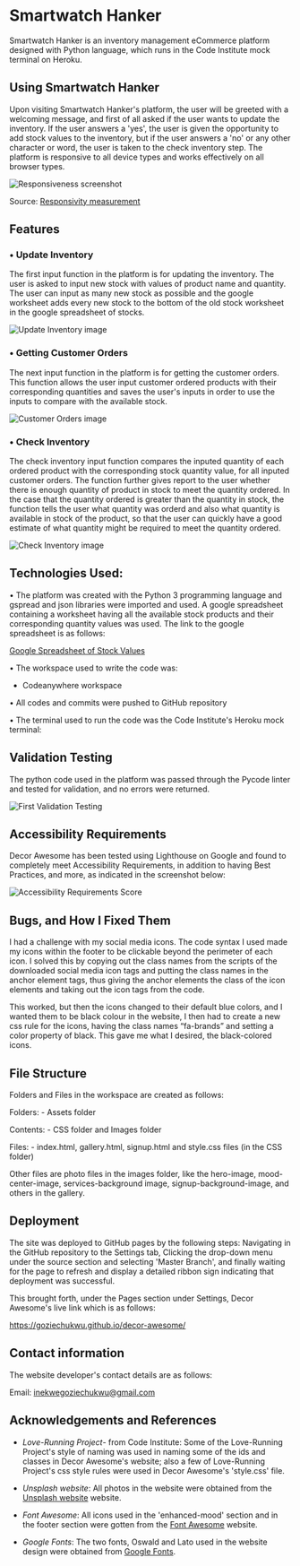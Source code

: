 # Smartwatch Hanker

Smartwatch Hanker is an inventory management eCommerce platform designed with Python language, which runs in the Code Institute mock terminal on Heroku.

## Using Smartwatch Hanker

Upon visiting Smartwatch Hanker's platform, the user will be greeted with a welcoming message, and first of all asked if the user wants to update the inventory. If the user answers a 'yes', the user is given the opportunity to add stock values to the inventory, but if the user answers a 'no' or any other character or word, the user is taken to the check inventory step. The platform is responsive to all device types and works effectively on all browser types.

<img src="./assets/images/responsiveness.png" alt="Responsiveness screenshot">
 
Source: [Responsivity measurement](https://ui.dev/amiresponsive?url=https://smartwatch-hanker-d850ba2552c2.herokuapp.com/)

## Features


### • Update Inventory

The first input function in the platform is for updating the inventory. The user is asked to input new stock with values of product name and quantity. The user can input as many new stock as possible and the google worksheet adds every new stock to the bottom of the old stock worksheet in the google spreadsheet of stocks.

<img src="./assets/images/update-inventory.PNG" alt="Update Inventory image">


### • Getting Customer Orders

The next input function in the platform is for getting the customer orders. This function allows the user input customer ordered products with their corresponding quantities and saves the user's inputs in order to use the inputs to compare with the available stock.

<img src="./assets/images/customer-orders.png" alt="Customer Orders image">


### • Check Inventory

The check inventory input function compares the inputed quantity of each ordered product with the corresponding stock quantity value, for all inputed customer orders. The function further gives report to the user whether there is enough quantity of product in stock to meet the quantity ordered. In the case that the quantity ordered is greater than the quantity in stock, the function tells the user what quantity was orderd and also what quantity is available in stock of the product, so that the user can quickly have a good estimate of what quantity might be required to meet the quantity ordered.

<img src="./assets/images/check-inventory.png" alt="Check Inventory image">


## Technologies Used:

• The platform was created with the Python 3 programming language and gspread and json libraries were imported and used. A google spreadsheet containing a worksheet having all the available stock products and their corresponding quantity values was used. The link to the google spreadsheet is as follows:

[Google Spreadsheet of Stock Values](https://docs.google.com/spreadsheets/d/1g8xChW8Bc8L3gRskRAvlpJbzW4Tld_9Tezh3JE8Ubd8/edit?usp=sharing)

• The workspace used to write the code was:

- Codeanywhere workspace

• All codes and commits were pushed to GitHub repository

• The terminal used to run the code was the Code Institute's Heroku mock terminal:

## Validation Testing

The python code used in the platform was passed through the Pycode linter and tested for validation, and no errors were returned.

<img src="./assets/images/validation-testing-screenshot-1.png" alt="First Validation Testing">


## Accessibility Requirements

Decor Awesome has been tested using Lighthouse on Google and found to completely meet Accessibility Requirements, in addition to having Best Practices, and more, as indicated in the screenshot below:

<img src="./assets/images/accessibility-requirements-score-screenshot.png" alt="Accessibility Requirements Score">

## Bugs, and How I Fixed Them

I had a challenge with my social media icons. The code syntax I used made my icons within the footer to be clickable beyond the perimeter of each icon. I solved this by copying out the class names from the scripts of the downloaded social media icon tags and putting the class names in the anchor element tags, thus giving the anchor elements the class of the icon elements and taking out the icon tags from the code.

This worked, but then the icons changed to their default blue colors, and I wanted them to be black colour in the website, I then had to create a new css rule for the icons, having the class names “fa-brands” and setting a color property of black. This gave me what I desired, the black-colored icons.

## File Structure

Folders and Files in the workspace are created as follows:

Folders: - Assets folder

Contents: - CSS folder and Images folder

Files: - index.html, gallery.html, signup.html and style.css files (in the CSS folder)

Other files are photo files in the images folder, like the hero-image, mood-center-image, services-background image, signup-background-image, and others in the gallery.

## Deployment

The site was deployed to GitHub pages by the following steps:
Navigating in the GitHub repository to the Settings tab,
Clicking the drop-down menu under the source section and selecting 'Master Branch', and finally waiting for the page to refresh and display a detailed ribbon sign indicating that deployment was successful.

This brought forth, under the Pages section under Settings, Decor Awesome's live link which is as follows:

https://goziechukwu.github.io/decor-awesome/


## Contact information

The website developer's contact details are as follows:

Email: inekwegoziechukwu@gmail.com

## Acknowledgements and References

- _Love-Running Project_- from Code Institute: Some of the Love-Running Project's style of naming was used in naming some of the ids and classes in Decor Awesome's website; also a few of Love-Running Project's css style rules were used in Decor Awesome's 'style.css' file.

- _Unsplash website_: All photos in the website were obtained from the [Unsplash website](unsplash.com) website.

- _Font Awesome_: All icons used in the 'enhanced-mood' section and in the footer section were gotten from the [Font Awesome](https://fontawesome.com/) website.

- _Google Fonts_: The two fonts, Oswald and Lato used in the website design were obtained from [Google Fonts](https://fonts.google.com/).